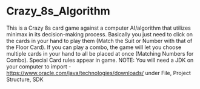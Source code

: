 # Crazy_8s_Algorithm
This is a Crazy 8s card game against a computer AI/algorithm that utilizes minimax in its decision-making process. 
Basically you just need to click on the cards in your hand to play them (Match the Suit or Number with that of the Floor Card).
If you can play a combo, the game will let you choose multiple cards in your hand to all be placed at once (Matching Numbers for Combo).
Special Card rules appear in game.
NOTE: You will need a JDK on your computer to import - https://www.oracle.com/java/technologies/downloads/ under File, Project Structure, SDK
